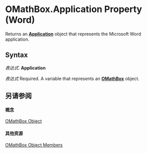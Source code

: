 
# OMathBox.Application Property (Word)

Returns an  **[Application](d1cf6f8f-4e88-bf01-93b4-90a83f79cb44.md)** object that represents the Microsoft Word application.


## Syntax

 _表达式_. **Application**

 _表达式_ Required. A variable that represents an **[OMathBox](e744ed0f-99de-f13f-766d-5453fb61ed48.md)** object.


## 另请参阅


#### 概念


[OMathBox Object](e744ed0f-99de-f13f-766d-5453fb61ed48.md)
#### 其他资源


[OMathBox Object Members](http://msdn.microsoft.com/library/41d55adb-c2aa-392e-cfab-c296f9af77e1%28Office.15%29.aspx)